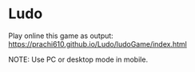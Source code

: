 # Ludo

Play online this game as output: https://prachi610.github.io/Ludo/ludoGame/index.html

NOTE: Use PC or desktop mode in mobile.
